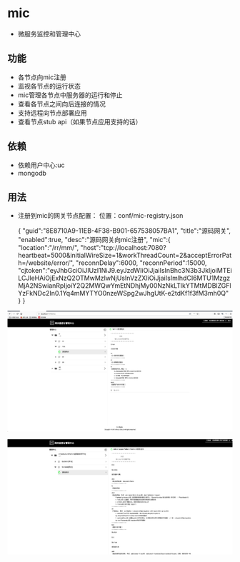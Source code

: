 
# mic

- 微服务监控和管理中心

## 功能
- 各节点向mic注册
- 监视各节点的运行状态
- mic管理各节点中服务器的运行和停止
- 查看各节点之间向后连接的情况
- 支持远程向节点部署应用
- 查看节点stub api（如果节点应用支持的话）

## 依赖
- 依赖用户中心:uc
- mongodb

## 用法
- 注册到mic的网关节点配置：
 位置：conf/mic-registry.json
 
	{
		"guid":"8E8710A9-11EB-4F38-B901-657538057BA1",
		"title":"源码网关",
		"enabled":true,
		"desc":"源码网关向mic注册",
		"mic":{
			"location":"/rr/mm/",
			"host":"tcp://localhost:7080?heartbeat=5000&initialWireSize=1&workThreadCount=2&acceptErrorPath=/website/error/",
			"reconnDelay":6000,
			"reconnPeriod":15000,
			"cjtoken":"eyJhbGciOiJIUzI1NiJ9.eyJzdWIiOiJjaiIsInBhc3N3b3JkIjoiMTEiLCJleHAiOjExNzQ2OTMwMzIwNjUsInVzZXIiOiJjaiIsImlhdCI6MTU1MzgzMjA2NSwianRpIjoiY2Q2MWQwYmEtNDhjMy00NzNkLTlkYTMtMDBlZGFlYzFkNDc2In0.1Yq4mMYTYO0nzeWSpg2wJhgUtK-e2tdKf1f3fM3mh0Q"
		}
	}


![主页面](https://github.com/carocean/cj.studio.mic/blob/master/documents/img/mic.png)

![mic图2](https://github.com/carocean/cj.studio.mic/blob/master/documents/img/mic2.png)